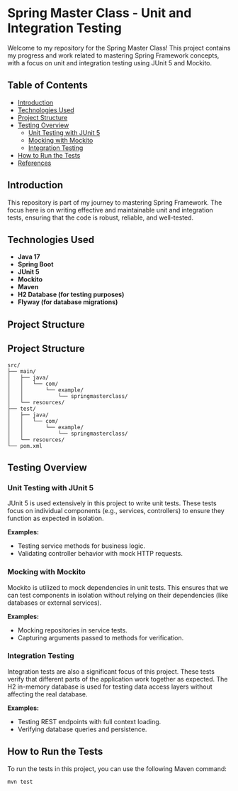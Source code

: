 # Spring Master Class - Unit and Integration Testing

Welcome to my repository for the Spring Master Class! This project contains my progress and work related to mastering Spring Framework concepts, with a focus on unit and integration testing using JUnit 5 and Mockito.

## Table of Contents

- [Introduction](#introduction)
- [Technologies Used](#technologies-used)
- [Project Structure](#project-structure)
- [Testing Overview](#testing-overview)
  - [Unit Testing with JUnit 5](#unit-testing-with-junit-5)
  - [Mocking with Mockito](#mocking-with-mockito)
  - [Integration Testing](#integration-testing)
- [How to Run the Tests](#how-to-run-the-tests)
- [References](#references)

## Introduction

This repository is part of my journey to mastering Spring Framework. The focus here is on writing effective and maintainable unit and integration tests, ensuring that the code is robust, reliable, and well-tested.

## Technologies Used

- **Java 17**
- **Spring Boot**
- **JUnit 5**
- **Mockito**
- **Maven**
- **H2 Database (for testing purposes)**
- **Flyway (for database migrations)**

## Project Structure

## Project Structure

```plaintext
src/
├── main/
│   ├── java/
│   │   └── com/
│   │       └── example/
│   │           └── springmasterclass/
│   └── resources/
├── test/
│   ├── java/
│   │   └── com/
│   │       └── example/
│   │           └── springmasterclass/
│   └── resources/
└── pom.xml
```


## Testing Overview

### Unit Testing with JUnit 5

JUnit 5 is used extensively in this project to write unit tests. These tests focus on individual components (e.g., services, controllers) to ensure they function as expected in isolation.

**Examples:**
- Testing service methods for business logic.
- Validating controller behavior with mock HTTP requests.

### Mocking with Mockito

Mockito is utilized to mock dependencies in unit tests. This ensures that we can test components in isolation without relying on their dependencies (like databases or external services).

**Examples:**
- Mocking repositories in service tests.
- Capturing arguments passed to methods for verification.

### Integration Testing

Integration tests are also a significant focus of this project. These tests verify that different parts of the application work together as expected. The H2 in-memory database is used for testing data access layers without affecting the real database.

**Examples:**
- Testing REST endpoints with full context loading.
- Verifying database queries and persistence.

## How to Run the Tests

To run the tests in this project, you can use the following Maven command:

```bash
mvn test
